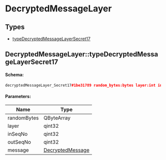 # DecryptedMessageLayer

## Types

* [typeDecryptedMessageLayerSecret17](#decryptedmessagelayertypedecryptedmessagelayersecret17)

## DecryptedMessageLayer::typeDecryptedMessageLayerSecret17

#### Schema:

```c++
decryptedMessageLayer_Secret17#1be31789 random_bytes:bytes layer:int in_seq_no:int out_seq_no:int message:DecryptedMessage = DecryptedMessageLayer;
```

#### Parameters:

|Name|Type|
|----|----|
|randomBytes|QByteArray|
|layer|qint32|
|inSeqNo|qint32|
|outSeqNo|qint32|
|message|[DecryptedMessage](decryptedmessage.md)|

